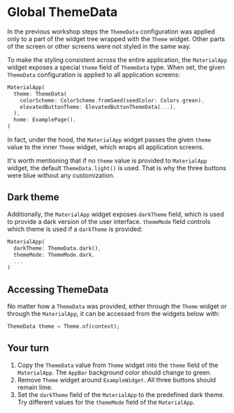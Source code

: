 # Global ThemeData

In the previous workshop steps the `ThemeData` configuration was applied only to a part of the widget tree wrapped with the `Theme` widget. Other parts of the screen or other screens were not styled in the same way. 

To make the styling consistent across the entire application, the  `MaterialApp` widget exposes a special `theme` field of `ThemeData` type. When set, the given `ThemeData` configuration is applied to all application screens:

```dart
MaterialApp(
  theme: ThemeData(
    colorScheme: ColorScheme.fromSeed(seedColor: Colors.green),
    elevatedButtonTheme: ElevatedButtonThemeData(...),
  ),
  home: ExamplePage(),
)
```

In fact, under the hood, the `MaterialApp` widget passes the given `theme` value to the inner `Theme` widget, which wraps all application screens.

It's worth mentioning that if no `theme` value is provided to `MaterialApp` widget, the default `ThemeData.light()` is used. That is why the three buttons were blue without any customization.

## Dark theme

Additionally, the `MaterialApp` widget exposes `darkTheme` field, which is used to provide a dark version of the user interface. `themeMode` field controls which theme is used if a `darkTheme` is provided:

```dart
MaterialApp(
  darkTheme: ThemeData.dark(),
  themeMode: ThemeMode.dark,
  ...
)
```

## Accessing ThemeData

No matter how a `ThemeData` was provided, either through the `Theme` widget or through the `MaterialApp`, it can be accessed from the widgets below with:

```dart
ThemeData theme = Theme.of(context);
```

## Your turn

1. Copy the `ThemeData` value from `Theme` widget into the `theme` field of the `MaterialApp`. The `AppBar` background color should change to green.
2. Remove `Theme` widget around `ExampleWidget`. All three buttons should remain lime.
3. Set the `darkTheme` field of the `MaterialApp` to the predefined dark theme. Try different values for the `themeMode` field of the `MaterialApp`.
